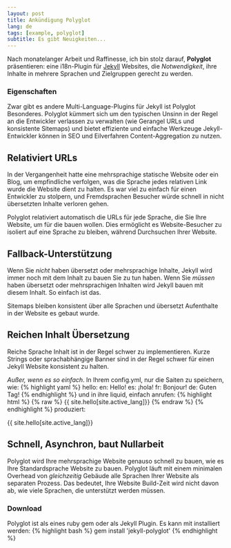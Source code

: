 ```yaml
---
layout: post
title: Ankündigung Polyglot
lang: de
tags: [example, polyglot]
subtitle: Es gibt Neuigkeiten...
---
```


Nach monatelanger Arbeit und Raffinesse, ich bin stolz darauf, **Polyglot** präsentieren: eine i18n-Plugin für [Jekyll](http://jekyllrb.com) Websites, die *Notwendigkeit*, ihre Inhalte in mehrere Sprachen und Zielgruppen gerecht zu werden.

### Eigenschaften

Zwar gibt es andere Multi-Language-Plugins für Jekyll ist Polyglot Besonderes. Polyglot kümmert sich um den typischen Unsinn in der Regel an die Entwickler verlassen zu verwalten (wie Gerangel URLs und konsistente Sitemaps) und bietet effiziente und einfache Werkzeuge Jekyll-Entwickler können in SEO und Eilverfahren Content-Aggregation zu nutzen.

## Relativiert URLs

In der Vergangenheit hatte eine mehrsprachige statische Website oder ein Blog, um empfindliche verfolgen, was die Sprache jedes relativen Link wurde die Website dient zu halten. Es war viel zu einfach für einen Entwickler zu stolpern, und Fremdsprachen Besucher würde schnell in nicht übersetzten Inhalte verloren gehen.

Polyglot relativiert automatisch die URLs für jede Sprache, die Sie Ihre Website, um für die bauen wollen. Dies ermöglicht es Website-Besucher zu isoliert auf eine Sprache zu bleiben, während Durchsuchen Ihrer Website.

## Fallback-Unterstützung

Wenn Sie *nicht* haben übersetzt oder mehrsprachige Inhalte, Jekyll wird immer noch mit dem Inhalt zu bauen Sie zu tun haben. Wenn Sie *müssen* haben übersetzt oder mehrsprachigen Inhalten wird Jekyll bauen mit diesem Inhalt. So einfach ist das.

Sitemaps bleiben konsistent über alle Sprachen und übersetzt Aufenthalte in der Website es gebaut wurde.

## Reichen Inhalt Übersetzung

Reiche Sprache Inhalt ist in der Regel schwer zu implementieren. Kurze Strings oder sprachabhängige Banner sind in der Regel schwer für einen Jekyll Website konsistent zu halten.

*Außer, wenn es so einfach*. In Ihrem config.yml, nur die Saiten zu speichern, wie:
{% highlight yaml %}
hello:
  en: Hello!
  es: ¡hola!
  fr: Bonjour!
  de: Guten Tag!
{% endhighlight %}
und in ihre liquid, einfach anrufen:
{% highlight html %}
{% raw %}
{{ site.hello[site.active_lang]}}
{% endraw %}
{% endhighlight %}
produziert:
<p class="message">
{{ site.hello[site.active_lang]}}
</p>

## Schnell, Asynchron, baut Nullarbeit

  Polyglot wird Ihre mehrsprachige Website genauso schnell zu bauen, wie es Ihre Standardsprache Website zu bauen. Polyglot läuft mit einem minimalen Overhead von *gleichzeitig* Gebäude alle Sprachen Ihrer Website als separaten Prozess. Das bedeutet, Ihre Website Build-Zeit wird nicht davon ab, wie viele Sprachen, die unterstützt werden müssen.

### Download

  Polyglot ist als eines ruby gem oder als Jekyll Plugin. Es kann mit installiert werden:
  {% highlight bash %}
  gem install 'jekyll-polyglot'
  {% endhighlight %}

